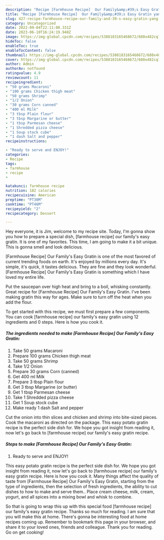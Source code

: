 ```yaml
---
description: "Recipe [Farmhouse Recipe]  Our Family&amp;#39;s Easy Gratin yang Delicious"
title: "Recipe [Farmhouse Recipe]  Our Family&amp;#39;s Easy Gratin yang Delicious"
slug: 427-recipe-farmhouse-recipe-our-family-and-39-s-easy-gratin-yang-delicious
category: Uncategorized
date: 2022-09-04T22:11:00.331Z
date: 2023-06-10T16:24:19.948Z
image: https://img-global.cpcdn.com/recipes/5388183165468672/680x482cq70/farmhouse-recipe-our-familys-easy-gratin-recipe-main-photo.jpg
hideToc: false
enableToc: true
enableTocContent: false
thumbnail: https://img-global.cpcdn.com/recipes/5388183165468672/680x482cq70/farmhouse-recipe-our-familys-easy-gratin-recipe-main-photo.jpg
cover: https://img-global.cpcdn.com/recipes/5388183165468672/680x482cq70/farmhouse-recipe-our-familys-easy-gratin-recipe-main-photo.jpg
author: Admin
authorAv: notfound
ratingvalue: 4.9
reviewcount: 11
recipeingredient:
- "50 grams Macaroni"
- "100 grams Chicken thigh meat"
- "50 grams Shrimp"
- "1/2 Onion"
- "30 grams Corn canned"
- "400 ml Milk"
- "3 tbsp Plain flour"
- "3 tbsp Margarine or butter"
- "1 tbsp Parmesan cheese"
- "1 Shredded pizza cheese"
- "1 Soup stock cube"
- "1 dash Salt and pepper"
recipeinstructions:

- "Ready to serve and ENJOY!"
categories:
- Recipe
tags:
- farmhouse
- recipe
- 

katakunci: farmhouse recipe  
nutrition: 182 calories
recipecuisine: American
preptime: "PT30M"
cooktime: "PT46M"
recipeyield: "2"
recipecategory: Dessert

---
```



Hey everyone, it is Jim, welcome to my recipe site. Today, I'm gonna show you how to prepare a special dish, [farmhouse recipe]  our family&#39;s easy gratin. It is one of my favorites. This time, I am going to make it a bit unique. This is gonna smell and look delicious.

[Farmhouse Recipe]  Our Family&#39;s Easy Gratin is one of the most favored of current trending foods on earth. It's enjoyed by millions every day. It's simple, it's quick, it tastes delicious. They are fine and they look wonderful. [Farmhouse Recipe]  Our Family&#39;s Easy Gratin is something which I have loved my entire life.

Put the saucepan over high heat and bring to a boil, whisking constantly. Great recipe for [Farmhouse Recipe] Our Family&#39;s Easy Gratin. I&#39;ve been making gratin this way for ages. Make sure to turn off the heat when you add the flour.


To get started with this recipe, we must first prepare a few components. You can cook [farmhouse recipe]  our family&#39;s easy gratin using 12 ingredients and 0 steps. Here is how you cook it.

<!--inarticleads1-->

##### The ingredients needed to make [Farmhouse Recipe]  Our Family&#39;s Easy Gratin:

1. Take 50 grams Macaroni
1. Prepare 100 grams Chicken thigh meat
1. Take 50 grams Shrimp
1. Take 1/2 Onion
1. Prepare 30 grams Corn (canned)
1. Get 400 ml Milk
1. Prepare 3 tbsp Plain flour
1. Get 3 tbsp Margarine (or butter)
1. Get 1 tbsp Parmesan cheese
1. Take 1 Shredded pizza cheese
1. Get 1 Soup stock cube
1. Make ready 1 dash Salt and pepper


Cut the onion into thin slices and chicken and shrimp into bite-sized pieces. Cook the macaroni as directed on the package. This easy potato gratin recipe is the perfect side dish for. We hope you got insight from reading it, now let&#39;s go back to [farmhouse recipe] our family&#39;s easy gratin recipe. 

<!--inarticleads2-->

##### Steps to make [Farmhouse Recipe]  Our Family&#39;s Easy Gratin:


1. Ready to serve and ENJOY!

This easy potato gratin recipe is the perfect side dish for. We hope you got insight from reading it, now let&#39;s go back to [farmhouse recipe] our family&#39;s easy gratin recipe. Here is how you cook it. Many things affect the quality of taste from [Farmhouse Recipe] Our Family&#39;s Easy Gratin, starting from the type of ingredients, then the selection of fresh ingredients, the ability to cut dishes to how to make and serve them.. Place cream cheese, milk, cream, yogurt, and all spices into a mixing bowl and whisk to combine. 

So that is going to wrap this up with this special food [farmhouse recipe]  our family&#39;s easy gratin recipe. Thanks so much for reading. I am sure that you will make this at home. There's gonna be interesting food at home recipes coming up. Remember to bookmark this page in your browser, and share it to your loved ones, friends and colleague. Thank you for reading. Go on get cooking!
